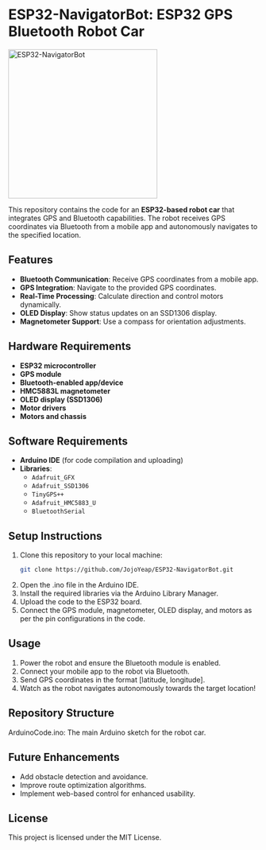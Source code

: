 # ESP32-NavigatorBot: ESP32 GPS Bluetooth Robot Car

<img src="https://jojoyeap.github.io/ESP32-NavigatorBot/images/Car_Main.png" alt="ESP32-NavigatorBot" width="300">

This repository contains the code for an **ESP32-based robot car** that integrates GPS and Bluetooth capabilities. The robot receives GPS coordinates via Bluetooth from a mobile app and autonomously navigates to the specified location.

## Features
- **Bluetooth Communication**: Receive GPS coordinates from a mobile app.
- **GPS Integration**: Navigate to the provided GPS coordinates.
- **Real-Time Processing**: Calculate direction and control motors dynamically.
- **OLED Display**: Show status updates on an SSD1306 display.
- **Magnetometer Support**: Use a compass for orientation adjustments.

## Hardware Requirements
- **ESP32 microcontroller**
- **GPS module**
- **Bluetooth-enabled app/device**
- **HMC5883L magnetometer**
- **OLED display (SSD1306)**
- **Motor drivers**
- **Motors and chassis**

## Software Requirements
- **Arduino IDE** (for code compilation and uploading)
- **Libraries**:
  - `Adafruit_GFX`
  - `Adafruit_SSD1306`
  - `TinyGPS++`
  - `Adafruit_HMC5883_U`
  - `BluetoothSerial`

## Setup Instructions
1. Clone this repository to your local machine:
   ```bash
   git clone https://github.com/JojoYeap/ESP32-NavigatorBot.git
2. Open the .ino file in the Arduino IDE.
2. Install the required libraries via the Arduino Library Manager.
3. Upload the code to the ESP32 board.
4. Connect the GPS module, magnetometer, OLED display, and motors as per the pin configurations in the code.

## Usage
1. Power the robot and ensure the Bluetooth module is enabled.
2. Connect your mobile app to the robot via Bluetooth.
3. Send GPS coordinates in the format [latitude, longitude].
4. Watch as the robot navigates autonomously towards the target location!

## Repository Structure
ArduinoCode.ino: The main Arduino sketch for the robot car.

## Future Enhancements
- Add obstacle detection and avoidance.
- Improve route optimization algorithms.
- Implement web-based control for enhanced usability.

## License
This project is licensed under the MIT License.

